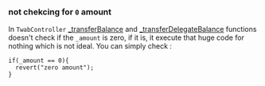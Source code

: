 ### not chekcing for `0` amount

In `TwabController` [_transferBalance](https://github.com/GenerationSoftware/pt-v5-twab-controller/blob/0145eeac23301ee5338c659422dd6d69234f5d50/src/TwabController.sol#L515) and [_transferDelegateBalance](https://github.com/GenerationSoftware/pt-v5-twab-controller/blob/0145eeac23301ee5338c659422dd6d69234f5d50/src/TwabController.sol#L612) functions doesn't check if the `_amount` is zero, if it is, it execute that huge code for nothing which is not ideal.
You can simply check :
```solidity
if(_amount == 0){
  revert("zero amount");
}
```

